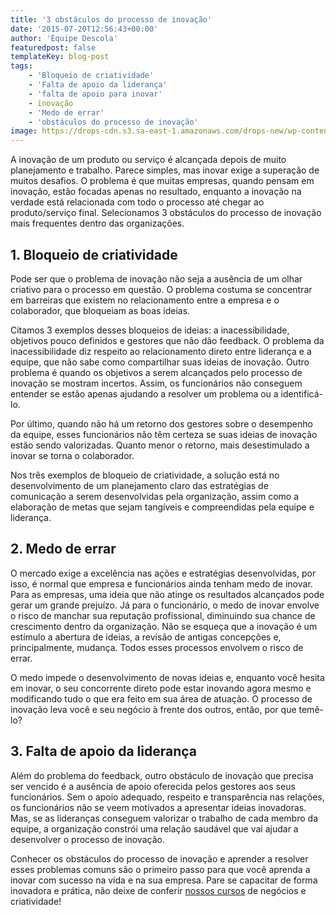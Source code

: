 ```yaml
---
title: '3 obstáculos do processo de inovação'
date: '2015-07-20T12:56:43+00:00'
author: 'Equipe Descola'
featuredpost: false
templateKey: blog-post
tags:
    - 'Bloqueio de criatividade'
    - 'Falta de apoio da liderança'
    - 'falta de apoio para inovar'
    - inovação
    - 'Medo de errar'
    - 'obstáculos do processo de inovação'
image: https://drops-cdn.s3.sa-east-1.amazonaws.com/drops-new/wp-content/uploads/2015/07/20125643/inovacao_descola_obstaculos-150x150.png
---
```

A inovação de um produto ou serviço é alcançada depois de muito planejamento e trabalho. Parece simples, mas inovar exige a superação de muitos desafios. O problema é que muitas empresas, quando pensam em inovação, estão focadas apenas no resultado, enquanto a inovação na verdade está relacionada com todo o processo até chegar ao produto/serviço final. Selecionamos 3 obstáculos do processo de inovação mais frequentes dentro das organizações.

**1. Bloqueio de criatividade**
-------------------------------

Pode ser que o problema de inovação não seja a ausência de um olhar criativo para o processo em questão. O problema costuma se concentrar em barreiras que existem no relacionamento entre a empresa e o colaborador, que bloqueiam as boas ideias.

Citamos 3 exemplos desses bloqueios de ideias: a inacessibilidade, objetivos pouco definidos e gestores que não dão feedback. O problema da inacessibilidade diz respeito ao relacionamento direto entre liderança e a equipe, que não sabe como compartilhar suas ideias de inovação. Outro problema é quando os objetivos a serem alcançados pelo processo de inovação se mostram incertos. Assim, os funcionários não conseguem entender se estão apenas ajudando a resolver um problema ou a identificá-lo.

Por último, quando não há um retorno dos gestores sobre o desempenho da equipe, esses funcionários não têm certeza se suas ideias de inovação estão sendo valorizadas. Quanto menor o retorno, mais desestimulado a inovar se torna o colaborador.

Nos três exemplos de bloqueio de criatividade, a solução está no desenvolvimento de um planejamento claro das estratégias de comunicação a serem desenvolvidas pela organização, assim como a elaboração de metas que sejam tangíveis e compreendidas pela equipe e liderança.

**2. Medo de errar**
--------------------

O mercado exige a excelência nas ações e estratégias desenvolvidas, por isso, é normal que empresa e funcionários ainda tenham medo de inovar. Para as empresas, uma ideia que não atinge os resultados alcançados pode gerar um grande prejuízo. Já para o funcionário, o medo de inovar envolve o risco de manchar sua reputação profissional, diminuindo sua chance de crescimento dentro da organização. Não se esqueça que a inovação é um estímulo a abertura de ideias, a revisão de antigas concepções e, principalmente, mudança. Todos esses processos envolvem o risco de errar.

O medo impede o desenvolvimento de novas ideias e, enquanto você hesita em inovar, o seu concorrente direto pode estar inovando agora mesmo e modificando tudo o que era feito em sua área de atuação. O processo de inovação leva você e seu negócio à frente dos outros, então, por que temê-lo?

**3. Falta de apoio da liderança**
----------------------------------

Além do problema do feedback, outro obstáculo de inovação que precisa ser vencido é a ausência de apoio oferecida pelos gestores aos seus funcionários. Sem o apoio adequado, respeito e transparência nas relações, os funcionários não se veem motivados a apresentar ideias inovadoras. Mas, se as lideranças conseguem valorizar o trabalho de cada membro da equipe, a organização constrói uma relação saudável que vai ajudar a desenvolver o processo de inovação.

Conhecer os obstáculos do processo de inovação e aprender a resolver esses problemas comuns são o primeiro passo para que você aprenda a inovar com sucesso na vida e na sua empresa. Pare se capacitar de forma inovadora e prática, não deixe de conferir [nossos cursos](http://descola.org/cursos) de negócios e criatividade!